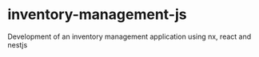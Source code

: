 # inventory-management-js

Development of an inventory management application using nx, react and nestjs
